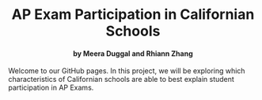 <p align="center">
    <h1 align="center">AP Exam Participation in Californian Schools</h1>
    <h4 align="center"> by Meera Duggal and Rhiann Zhang</h4>
    <p align="left"> Welcome to our GitHub pages. In this project, we will be exploring which characteristics of Californian schools are able to best explain student participation in AP Exams.</p>
</p>
